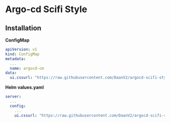 # Argo-cd Scifi Style


## Installation

**ConfigMap**
```yaml
apiVersion: v1
kind: ConfigMap
metadata:
  ...
  name: argocd-cm
data:
  ui.cssurl: "https://raw.githubusercontent.com/DaanV2/argocd-scifi-style/main/argocd-scifi-style.css"
```

**Helm values.yaml**
```yaml
server:
  ...
  config:
    ...
    ui.cssurl: "https://raw.githubusercontent.com/DaanV2/argocd-scifi-style/main/argocd-scifi-style.css"
```